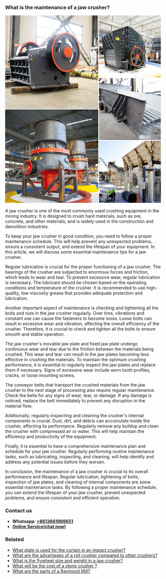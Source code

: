 <h3>What is the maintenance of a jaw crusher?</h3><img src='1701743455.jpg' alt=''><p>A jaw crusher is one of the most commonly used crushing equipment in the mining industry. It is designed to crush hard materials, such as ore, concrete, and other materials, and is widely used in the construction and demolition industries.</p><p>To keep your jaw crusher in good condition, you need to follow a proper maintenance schedule. This will help prevent any unexpected problems, ensure a consistent output, and extend the lifespan of your equipment. In this article, we will discuss some essential maintenance tips for a jaw crusher.</p><p>Regular lubrication is crucial for the proper functioning of a jaw crusher. The bearings of the crusher are subjected to enormous forces and friction, which leads to wear and tear. To prevent excessive wear, regular lubrication is necessary. The lubricant should be chosen based on the operating conditions and temperature of the crusher. It is recommended to use high-quality, low-viscosity grease that provides adequate protection and lubrication.</p><p>Another important aspect of maintenance is checking and tightening all the bolts and nuts in the jaw crusher regularly. Over time, vibrations and constant use can cause the fasteners to become loose. Loose bolts can result in excessive wear and vibration, affecting the overall efficiency of the crusher. Therefore, it is crucial to check and tighten all the bolts to ensure smooth and stable operation.</p><p>The jaw crusher's movable jaw plate and fixed jaw plate undergo continuous wear and tear due to the friction between the materials being crushed. This wear and tear can result in the jaw plates becoming less effective in crushing the materials. To maintain the optimum crushing performance, it is essential to regularly inspect the jaw plates and replace them if necessary. Signs of excessive wear include worn tooth profiles, cracks, or loose mounting screws.</p><p>The conveyor belts that transport the crushed materials from the jaw crusher to the next stage of processing also require regular maintenance. Check the belts for any signs of wear, tear, or damage. If any damage is noticed, replace the belt immediately to prevent any disruption in the material flow.</p><p>Additionally, regularly inspecting and cleaning the crusher's internal components is crucial. Dust, dirt, and debris can accumulate inside the crusher, affecting its performance. Regularly remove any buildup and clean the crusher with compressed air or water. This will help maintain the efficiency and productivity of the equipment.</p><p>Finally, it is essential to have a comprehensive maintenance plan and schedule for your jaw crusher. Regularly performing routine maintenance tasks, such as lubricating, inspecting, and cleaning, will help identify and address any potential issues before they worsen.</p><p>In conclusion, the maintenance of a jaw crusher is crucial to its overall performance and lifespan. Regular lubrication, tightening of bolts, inspection of jaw plates, and cleaning of internal components are some essential maintenance tasks. By following a proper maintenance schedule, you can extend the lifespan of your jaw crusher, prevent unexpected problems, and ensure consistent and efficient operation.</p><h3>Contact us</h3><ul><li><strong>Whatsapp:&nbsp;<a href="https://wa.me/8613661969651">+8613661969651</a></strong></li><li><a href="https://swt.shibang-china.com/?git&amp;zhl&amp;What is the maintenance of a jaw crusher"><strong>Online Service(chat now)</strong></a></li></ul><h3>Related</h3><ul><li><a href='What plate is used for the curtain in an impact crusher.md'>What plate is used for the curtain in an impact crusher?</a></li><li><a href='What are the advantages of a roll crusher compared to other crushers.md'>What are the advantages of a roll crusher compared to other crushers?</a></li><li><a href='What is the flywheel size and weight in a jaw crusher.md'>What is the flywheel size and weight in a jaw crusher?</a></li><li><a href='What will be the cost of a stone crusher .md'>What will be the cost of a stone crusher ?</a></li><li><a href='What are the parts of a Raymond Mill.md'>What are the parts of a Raymond Mill?</a></li></ul>